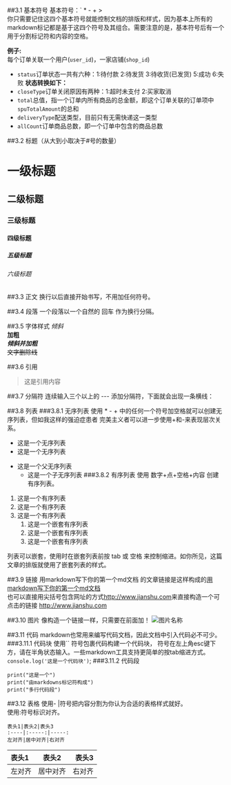 ##3.1 基本符号
基本符号：` * - + >  
你只需要记住这四个基本符号就能控制文档的排版和样式，因为基本上所有的markdown标记都是基于这四个符号及其组合。需要注意的是，基本符号后有一个用于分割标记符和内容的空格。

**例子:**  
每个订单关联一个用户(`user_id`)，一家店铺(`shop_id`)
- `status`订单状态一共有六种：1:待付款 2:待发货 3:待收货(已发货) 5:成功 6:失败
**状态转换如下：**
- `closeType`订单关闭原因有两种：1:超时未支付 2:买家取消
- `total`总值，指一个订单内所有商品的总金额，即这个订单关联的订单项中`spuTotalAmount`的总和
- `deliveryType`配送类型，目前只有无需快递这一类型
- `allCount`订单商品总数，即一个订单中包含的商品总数

##3.2 标题（从大到小取决于#号的数量）
# 一级标题  
## 二级标题  
### 三级标题  
#### 四级标题  
##### 五级标题  
###### 六级标题  

##3.3 正文
换行以后直接开始书写，不用加任何符号。

##3.4 段落
一个段落以一个自然的 回车 作为换行分隔。

##3.5 字体样式
*倾斜*  
**加粗**  
***倾斜并加粗***  
~~文字删除线~~  

##3.6 引用
> 这是引用内容

##3.7 分隔符
连续输入三个以上的 --- 添加分隔符，下面就会出现一条横线：

##3.8 列表
###3.8.1 无序列表
使用 * - + 中的任何一个符号加空格就可以创建无序列表，但如我这样的强迫症患者 完美主义者可以进一步使用+和-来表现层次关系。
* 这是一个无序列表
* 这是一个无序列表

+ 这是一个父无序列表
    - 这是一个子无序列表
###3.8.2 有序列表
使用 数字+点+空格+内容 创建有序列表。
1. 这是一个有序列表
2. 这是一个有序列表
3. 这是一个有序列表
    1. 这是一个嵌套有序列表
    2. 这是一个嵌套有序列表
    3. 这是一个嵌套有序列表   

列表可以嵌套，使用时在嵌套列表前按 tab 或 空格 来控制缩进。如你所见，这篇文章的排版就使用了嵌套列表的样式。

##3.9 链接
用markdown写下你的第一个md文档 的文章链接是这样构成的[用markdown写下你的第一个md文档](http://www.jianshu.com/p/de9c98bba332)  
也可以直接用尖括号包含网址的方式<http://www.jianshu.com>来直接构造一个可点击的链接 http://www.jianshu.com

##3.10 图片
像构造一个链接一样，只需要在前面加！
![图片名称](图片地址)

##3.11 代码
markdown也常用来编写代码文档，因此文档中引入代码必不可少。
###3.11.1 代码块
使用`` 符号包裹代码构建一个代码块， 符号在左上角esc键下方，请在半角状态输入。一些markdown工具支持更简单的按tab缩进方式。
`console.log('这是一个代码块')`;
###3.11.2 代码段
```
print("这是一个")  
print("由markdowns标记符构成")  
print("多行代码段")
```

##3.12 表格
使用- |符号把内容分割为你认为合适的表格样式就好。  
使用:符号标识对齐。
```
表头1|表头2|表头3
:----|:-----:|-----:
左对齐|居中对齐|右对齐
```
表头1|表头2|表头3
:----|:-----:|-----:
左对齐|居中对齐|右对齐

